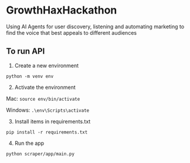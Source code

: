 # GrowthHaxHackathon
Using AI Agents for user discovery, listening and automating marketing to find the voice that best appeals to different audiences

## To run API

1. Create a new environment

`python -m venv env`

2. Activate the environment

Mac: `source env/bin/activate`

Windows: `.\env\Scripts\activate`

3. Install items in requirements.txt

`pip install -r requirements.txt`

4. Run the app

`python scraper/app/main.py`
